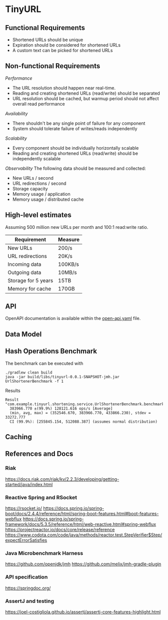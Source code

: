 # TinyURL

## Functional Requirements
* Shortened URLs should be unique
* Expiration should be considered for shortened URLs
* A custom text can be picked for shortened URLs

## Non-functional Requirements
_Performance_
* The URL resolution should happen near real-time.
* Reading and creating shortened URLs (read/write) should be separated
* URL resolution should be cached, but warmup period should not affect overall read performance

_Availability_
* There shouldn't be any single point of failure for any component
* System should tolerate failure of writes/reads independently

_Scalability_
* Every component should be individually horizontally scalable
* Reading and creating shortened URLs (read/write) should be independently scalable

_Observability_
The following data should be measured and collected:
- New URLs / second
- URL redirections / second
- Storage capacity
- Memory usage / application
- Memory usage / distributed cache

## High-level estimates

Assuming 500 million new URLs per month and 100:1 read:write ratio.

|   Requirement  | Measure    |
| --- | --- |
|New URLs|	200/s|
|URL redirections|	20K/s|
|Incoming data|	100KB/s|
|Outgoing data|	10MB/s|
|Storage for 5 years|	15TB|
|Memory for cache|	170GB|

## API

OpenAPI documentation is available within the [open-api.yaml](open-api.yaml) file.

## Data Model


## Hash Operations Benchmark
The benchmark can be executed with
```shell
./gradlew clean build
java -jar build/libs/tinyurl-0.0.1-SNAPSHOT-jmh.jar UrlShortenerBenchmark -f 1
```

Results
```
Result "com.example.tinyurl.shortening.service.UrlShortenerBenchmark.benchmarkShorten":
  383966.770 ±(99.9%) 128121.616 ops/s [Average]
  (min, avg, max) = (352546.670, 383966.770, 433866.230), stdev = 33272.777
  CI (99.9%): [255845.154, 512088.387] (assumes normal distribution)
```

## Caching


## References and Docs

### Riak
https://docs.riak.com/riak/kv/2.2.3/developing/getting-started/java/index.html

### Reactive Spring and RSocket
https://rsocket.io/
https://docs.spring.io/spring-boot/docs/2.4.4/reference/html/spring-boot-features.html#boot-features-webflux
https://docs.spring.io/spring-framework/docs/5.3.5/reference/html/web-reactive.html#spring-webflux
https://projectreactor.io/docs/core/release/reference
https://www.codota.com/code/java/methods/reactor.test.StepVerifier$Step/expectErrorSatisfies

### Java Microbenchmark Harness
https://github.com/openjdk/jmh
https://github.com/melix/jmh-gradle-plugin

### API specification
https://springdoc.org/

### AssertJ and testing
https://joel-costigliola.github.io/assertj/assertj-core-features-highlight.html